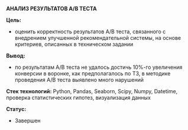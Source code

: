 **АНАЛИЗ РЕЗУЛЬТАТОВ А/В ТЕСТА**

**Цель:**
- оценить корректность результатов А/В теста, связанного с внедрением улучшенной рекомендательной системы, на основе критериев, описанных в техническом задании

**Вывод:**
- по результатам А/В теста не удалось достичь 10%-го увеличения конверсии в воронке, как предполагалось по ТЗ, в методике проведения А/В теста выявлено много нарушений

**Стек технологий:**
Python, Pandas, Seaborn, Scipy, Numpy, Datetime, проверка статистических гипотез, визуализация данных

**Статус:**
- Завершен
